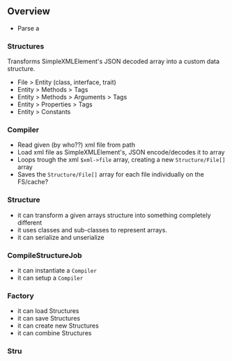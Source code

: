 ## Overview

- Parse a

### Structures
Transforms SimpleXMLElement's JSON decoded array into a custom data structure.
- File > Entity (class, interface, trait)
- Entity > Methods > Tags
- Entity > Methods > Arguments > Tags
- Entity > Properties > Tags
- Entity > Constants


### Compiler 
- Read given (by who??) xml file from path
- Load xml file as SimpleXMLElement's, JSON encode/decodes it to array
- Loops trough the xml `$xml->file` array, creating a new `Structure/File[]` array
- Saves the `Structure/File[]` array for each file individually on the FS/cache?


### Structure
- it can transform a given arrays structure into something completely different
- it uses classes and sub-classes to represent arrays. 
- it can serialize and unserialize


### CompileStructureJob
- it can instantiate a `Compiler`
- it can setup a `Compiler` 

### Factory
- it can load Structures
- it can save Structures
- it can create new Structures
- it can combine Structures



### Stru


